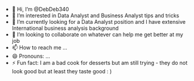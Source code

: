 - 👋 Hi, I’m @DebDeb340
- 👀 I’m interested in Data Analyst and Business Analyst tips and tricks
- 🌱 I’m currently looking for a Data Analyst position and I have extensive International business analysis background 
- 💞️ I’m looking to collaborate on whatever can help me get better at my job
- 📫 How to reach me ...
- 😄 Pronouns: ...
- ⚡ Fun fact: I am a bad cook for desserts but am still trying - they do not look good but at least they taste good : )

<!---
DebDeb340/DebDeb340 is a ✨ special ✨ repository because its `README.md` (this file) appears on your GitHub profile.
You can click the Preview link to take a look at your changes.
--->
